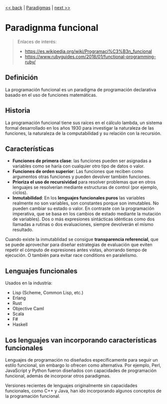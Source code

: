 [<< back](README.md) | [Paradigmas](README.md) | [next >>](README.md)

# Paradignma funcional

> Enlaces de interés:
> * https://es.wikipedia.org/wiki/Programaci%C3%B3n_funcional
> * https://www.rubyguides.com/2018/01/functional-programming-ruby/

## Definición

La programación funcional es un paradigma de programación declarativa 
basado en el uso de funciones matemáticas.

## Historia

La programación funcional tiene sus raíces en el cálculo lambda, 
un sistema formal desarrollado en los años 1930 para investigar la naturaleza de las funciones, 
la naturaleza de la computabilidad y su relación con la recursión. 

## Características

* **Funciones de primera clase**: las funciones pueden ser asignadas a variables 
como se haría con cualquier otro tipo de datos o valor.
* **Funciones de orden superior**: Las funciones que reciben como argumentos otras funciones 
y pueden devolver también funciones.
* **Prioriza el uso de recursividad** para resolver problemas que en otros lenguajes 
se resolverían mediante estructuras de control (por ejemplo, ciclos). 
* **Inmutabilidad**: En los **lenguajes funcionales puros** las variables realmente no son variables,
son constantes porque son inmutables. No pueden cambiar su estado o valor. En contraste 
con la programación imperativa, que se basa en los cambios de estado 
mediante la mutación de variables). Dos o más expresiones sintácticas idénticas como dos llamadas 
a rutinas o dos evaluaciones, siempre devolverán el mismo resultado. 

Cuando existe la inmutablidad se consigue **transparencia referencial**, 
que se puede aprovechar para diseñar estrategias de evaluación que eviten repetir el cómputo de expresiones 
antes vistas, ahorrando tiempo de ejecución. O también para evitar race conditions en paralelismo.

## Lenguajes funcionales

Usados en la industria:
* Lisp (Scheme, Common Lisp, etc.)
* Erlang
* Rust
* Objective Caml
* Scala
* F#
* Haskell

## Los lenguajes van incorporando características funcionales

Lenguajes de programación no diseñados específicamente para seguir un estilo funcional, 
sin embargo lo ofrecen como alternativa. Por ejemplo, Perl, JavaScript y Python 
fueron diseñados con capacidades de programación funcional, además de incorporar otros paradigmas.

Versiones recientes de lenguajes originalmente sin capacidades funcionales, 
como C++ y Java, han ido incorporando algunos conceptos de la programación funcional.


